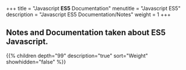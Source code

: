 +++
title = "Javascript **ES5** Documentation"
menutitle = "Javascript ES5"
description = "Javascript ES5 Documentation/Notes"
weight = 1
+++

## Notes and Documentation taken about ES5 Javascript.
{{% children depth="99" description="true" sort="Weight" showhidden="false" %}}
